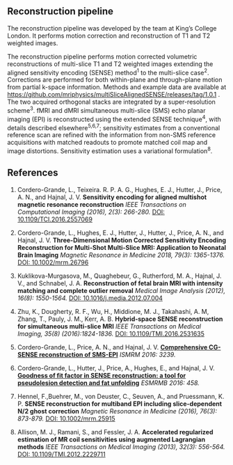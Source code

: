 ---
---

## Reconstruction pipeline

The reconstruction pipeline was developed by the team at King’s College
London. It performs motion correction and reconstruction of T1 and T2
weighted images.

The reconstruction pipeline performs motion corrected volumetric
reconstructions of multi-slice T1 and T2 weighted images extending
the aligned sensitivity encoding (SENSE) method<sup>1</sup>
to the multi-slice case<sup>2</sup>. Corrections are performed
for both within-plane and through-plane motion from partial
k-space information. Methods and example data are available at
https://github.com/mriphysics/multiSliceAlignedSENSE/releases/tag/1.0.1 .
The two acquired orthogonal stacks are integrated by a super-resolution
scheme<sup>3</sup>. fMRI and dMRI simultaneous multi-slice (SMS) echo planar
imaging (EPI) is reconstructed using the extended SENSE technique<sup>4</sup>,
with details described elsewhere<sup>5,6,7</sup>; sensitivity estimates
from a conventional reference scan are refined with the information from
non-SMS reference acquisitions with matched readouts to promote matched
coil map and image distortions. Sensitivity estimation uses a variational
formulation<sup>8</sup>.

## References

1. Cordero-Grande, L., Teixeira. R. P. A. G., Hughes, E. J.,
Hutter, J., Price, A. N., and Hajnal, J. V. **Sensitivity encoding
for aligned multishot magnetic resonance reconstruction** *IEEE
Transactions on Computational Imaging (2016),  2(3): 266-280.* [DOI:
10.1109/TCI.2016.2557069](https://doi.org/10.1109/TCI.2016.2557069)

2. Cordero-Grande, L., Hughes, E. J., Hutter, J., Hutter, J., Price, A. N.,
and Hajnal, J. V. **Three-Dimensional Motion Corrected Sensitivity Encoding
Reconstruction for Multi-Shot Multi-Slice MRI: Application to Neonatal
Brain Imaging** *Magnetic Resonance in Medicine 2018, 79(3): 1365-1376.*
[DOI: 10.1002/mrm.26796](https://doi.org/10.1002/mrm.26796)

3. Kuklikova-Murgasova, M., Quaghebeur, G., Rutherford, M. A.,
Hajnal, J. V., and Schnabel, J. A. **Reconstruction of fetal
brain MRI with intensity matching and complete outlier removal**
*Medical Image Analysis (2012), 16(8): 1550-1564.* [DOI:
10.1016/j.media.2012.07.004](https://doi.org/10.1016/j.media.2012.07.004)

4. Zhu, K., Dougherty, R. F., Wu, H., Middione, M. J., Takahashi,
A. M, Zhang, T., Pauly, J. M., Kerr, A. B. **Hybrid-space
SENSE reconstruction for simultaneous multi-slice MRI** *IEEE
Transactions on Medical Imaging, 35(8) (2016):1824-1836.* [DOI:
10.1109/TMI.2016.2531635](https://doi.org/10.1109/TMI.2016.2531635)

5. Cordero-Grande, L., Price, A. N., and
Hajnal, J. V. [**Comprehensive CG-SENSE reconstruction of
SMS-EPI**](http://www.developingconnectome.org/wp-content/uploads/sites/70/2019/08/Comprehensive-CG-SENSE-reconstruction-of-SMS-EPI.pdf)
*ISMRM 2016: 3239.*

6. Cordero-Grande, L., Hutter, J., Price,
A., Hughes, E., and Hajnal, J. V. [**Goodness of
fit factor in SENSE reconstruction: a tool for pseudolesion detection and fat
unfolding**](http://www.developingconnectome.org/wp-content/uploads/sites/70/2019/08/Goodness-of-fit-factor-in-SENSE-reconstruction-a-tool-for-pseudolesion-detection-and-fat-unfolding.pdf)
*ESMRMB 2016: 458.*

7. Hennel, F.,Buehrer, M., von Deuster, C., Seuven, A., and Pruessmann,
K. P. **SENSE reconstruction for multiband EPI including slice-dependent N/2
ghost correction** *Magnetic Resonance in Medicine (2016), 76(3): 873-879.*
[DOI: 10.1002/mrm.25915](https://doi.org/10.1002/mrm.25915)

8. Allison, M. J., Ramani, S., and Fessler, J. A. **Accelerated regularized
estimation of MR coil sensitivities using augmented Lagrangian methods**
*IEEE Transactions on Medical Imaging (2013), 32(3): 556-564.* [DOI:
10.1109/TMI.2012.2229711](https://doi.org/10.1109/TMI.2012.2229711)


